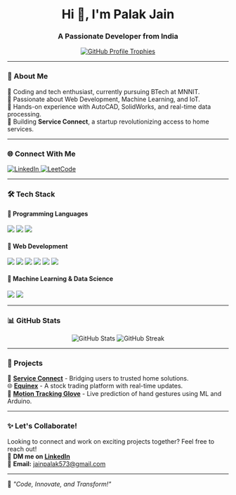 <h1 align="center">Hi 👋, I'm Palak Jain</h1>
<h3 align="center">A Passionate Developer from India</h3>

<p align="center">
  <a href="https://github.com/ryo-ma/github-profile-trophy">
    <img src="https://github-profile-trophy.vercel.app/?username=pjdash&theme=onedark&no-frame=true&margin-w=10&margin-h=10" alt="GitHub Profile Trophies" />
  </a>
</p>

---

### 🚀 About Me  
🔹 Coding and tech enthusiast, currently pursuing BTech at MNNIT.  
🔹 Passionate about Web Development, Machine Learning, and IoT.  
🔹 Hands-on experience with AutoCAD, SolidWorks, and real-time data processing.  
🔹 Building **Service Connect**, a startup revolutionizing access to home services.  

---

### 🌐 Connect With Me  

<p align="left">
  <a href="/" target="_blank">
    <img src="https://img.shields.io/badge/LinkedIn-0A66C2?style=for-the-badge&logo=linkedin&logoColor=white" alt="LinkedIn" />
  </a>
  <a href="/" target="_blank">
    <img src="https://img.shields.io/badge/LeetCode-FFA116?style=for-the-badge&logo=leetcode&logoColor=black" alt="LeetCode" />
  </a>
</p>

---

### 🛠️ Tech Stack  

#### 🔹 Programming Languages  
<p align="left">
  <img src="https://img.shields.io/badge/C++-00599C?style=for-the-badge&logo=c%2B%2B&logoColor=white" />
  <img src="https://img.shields.io/badge/Python-3776AB?style=for-the-badge&logo=python&logoColor=white" />
  <img src="https://img.shields.io/badge/JavaScript-F7DF1E?style=for-the-badge&logo=javascript&logoColor=black" />
</p>

#### 🔹 Web Development  
<p align="left">
  <img src="https://img.shields.io/badge/HTML5-E34F26?style=for-the-badge&logo=html5&logoColor=white" />
  <img src="https://img.shields.io/badge/CSS3-1572B6?style=for-the-badge&logo=css3&logoColor=white" />
  <img src="https://img.shields.io/badge/React-61DAFB?style=for-the-badge&logo=react&logoColor=black" />
  <img src="https://img.shields.io/badge/Node.js-339933?style=for-the-badge&logo=node.js&logoColor=white" />
  <img src="https://img.shields.io/badge/Express.js-000000?style=for-the-badge&logo=express&logoColor=white" />
  <img src="https://img.shields.io/badge/MongoDB-47A248?style=for-the-badge&logo=mongodb&logoColor=white" />
</p>

#### 🔹 Machine Learning & Data Science  
<p align="left">
  <img src="https://img.shields.io/badge/Scikit--Learn-F7931E?style=for-the-badge&logo=scikit-learn&logoColor=white" />
  <img src="https://img.shields.io/badge/Pandas-150458?style=for-the-badge&logo=pandas&logoColor=white" />
</p>

---

### 📊 GitHub Stats  
<p align="center">
  <img src="https://github-readme-stats.vercel.app/api?username=pjdash&show_icons=true&theme=tokyonight" alt="GitHub Stats" />
  <img src="https://github-readme-streak-stats.herokuapp.com/?user=pjdash&theme=tokyonight" alt="GitHub Streak" />
</p>

---

### 🎯 Projects  
🚀 **[Service Connect](#)** - Bridging users to trusted home solutions.  
🌐 **[Equinex](#)** - A stock trading platform with real-time updates.  
🤖 **[Motion Tracking Glove](#)** - Live prediction of hand gestures using ML and Arduino.  

---

### ✨ Let's Collaborate!  
Looking to connect and work on exciting projects together? Feel free to reach out!  
💬 **DM me on [LinkedIn](https://www.linkedin.com/in/palak-jain-3bbb4b288/)**  
📧 **Email:** jainpalak573@gmail.com

---

🌟 _"Code, Innovate, and Transform!"_  
